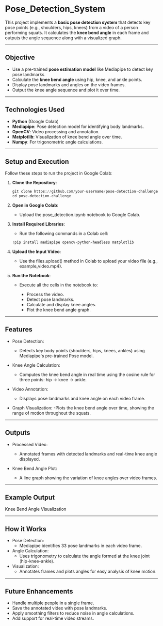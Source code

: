 # **Pose_Detection_System**

This project implements a **basic pose detection system** that detects key pose points (e.g., shoulders, hips, knees) from a video of a person performing squats. It calculates the **knee bend angle** in each frame and outputs the angle sequence along with a visualized graph.

---

## **Objective**
- Use a pre-trained **pose estimation model** like Mediapipe to detect key pose landmarks.
- Calculate the **knee bend angle** using hip, knee, and ankle points.
- Display pose landmarks and angles on the video frames.
- Output the knee angle sequence and plot it over time.

---

## **Technologies Used**
- **Python** (Google Colab)
- **Mediapipe**: Pose detection model for identifying body landmarks.
- **OpenCV**: Video processing and annotation.
- **Matplotlib**: Visualization of knee bend angle over time.
- **Numpy**: For trigonometric angle calculations.

---

## **Setup and Execution**

Follow these steps to run the project in Google Colab:

1. **Clone the Repository**:
   ```python
   git clone https://github.com/your-username/pose-detection-challenge.git
   cd pose-detection-challenge
   ```

2. **Open in Google Colab**:
   - Upload the pose_detection.ipynb notebook to Google Colab.

3. **Install Required Libraries**:
   - Run the following commands in a Colab cell:
     
    ```python
    !pip install mediapipe opencv-python-headless matplotlib
    ```
    
4. **Upload the Input Video**:
   - Use the files.upload() method in Colab to upload your video file (e.g., example_video.mp4).
  
5. **Run the Notebook**:
   - Execute all the cells in the notebook to:
  
     - Process the video.
     - Detect pose landmarks.
     - Calculate and display knee angles.
     - Plot the knee bend angle graph.

---

## **Features**

- Pose Detection:
   - Detects key body points (shoulders, hips, knees, ankles) using Mediapipe's pre-trained Pose model.

- Knee Angle Calculation:
   - Computes the knee bend angle in real time using the cosine rule for three points: hip → knee → ankle.

- Video Annotation:
   - Displays pose landmarks and knee angle on each video frame.

- Graph Visualization:
   -Plots the knee bend angle over time, showing the range of motion throughout the squats.

---
  
## **Outputs**
- Processed Video:
   - Annotated frames with detected landmarks and real-time knee angle displayed.

- Knee Bend Angle Plot:
   - A line graph showing the variation of knee angles over video frames.

---

## **Example Output**
Knee Bend Angle Visualization

---

## **How it Works**
- Pose Detection:
   - Mediapipe identifies 33 pose landmarks in each video frame.
- Angle Calculation:
   - Uses trigonometry to calculate the angle formed at the knee joint (hip-knee-ankle).
- Visualization:
   - Annotates frames and plots angles for easy analysis of knee motion.

---

## **Future Enhancements**
- Handle multiple people in a single frame.
- Save the annotated video with pose landmarks.
- Apply smoothing filters to reduce noise in angle calculations.
- Add support for real-time video streams.
